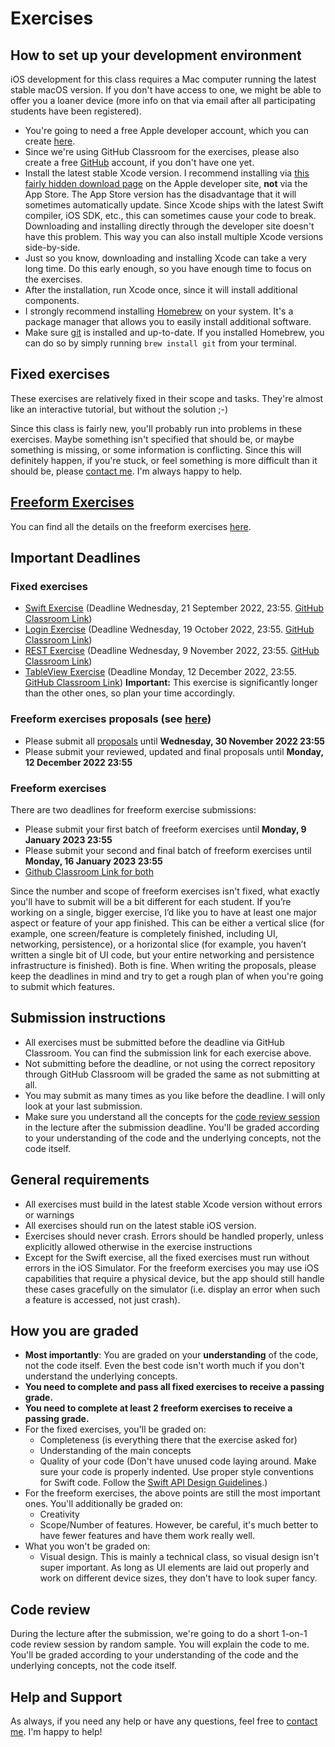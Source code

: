 # Exercises

## How to set up your development environment

iOS development for this class requires a Mac computer running the latest stable macOS version. If you don't have access to one, we might be able to offer you a loaner device (more info on that via email after all participating students have been registered).

- You're going to need a free Apple developer account, which you can create [here](https://developer.apple.com/account/).
- Since we're using GitHub Classroom for the exercises, please also create a free [GitHub](https://github.com) account, if you don't have one yet.
- Install the latest stable Xcode version. I recommend installing via [this fairly hidden download page](https://developer.apple.com/download/more/) on the Apple developer site, **not** via the App Store. The App Store version has the disadvantage that it will sometimes automatically update. Since Xcode ships with the latest Swift compiler, iOS SDK, etc., this can sometimes cause your code to break. Downloading and installing directly through the developer site doesn't have this problem. This way you can also install multiple Xcode versions side-by-side.
- Just so you know, downloading and installing Xcode can take a very long time. Do this early enough, so you have enough time to focus on the exercises.
- After the installation, run Xcode once, since it will install additional components.
- I strongly recommend installing [Homebrew](https://brew.sh/) on your system. It's a package manager that allows you to easily install additional software.
- Make sure [git](https://git-scm.com/) is installed and up-to-date. If you installed Homebrew, you can do so by simply running `brew install git` from your terminal.

## Fixed exercises

These exercises are relatively fixed in their scope and tasks. They're almost like an interactive tutorial, but without the solution ;-)

Since this class is fairly new, you'll probably run into problems in these exercises. Maybe something isn't specified that should be, or maybe something is missing, or some information is conflicting. Since this will definitely happen, if you're stuck, or feel something is more difficult than it should be, please [contact me](../README.md/#support-or-contact). I'm always happy to help.

## [Freeform Exercises](freeform)

You can find all the details on the freeform exercises [here](freeform).

## Important Deadlines

### Fixed exercises

- [Swift Exercise](swift-exercise) (Deadline Wednesday, 21 September 2022, 23:55. [GitHub Classroom Link](https://classroom.github.com/a/4S-1sefD))
- [Login Exercise](login-screen-exercise) (Deadline Wednesday, 19 October 2022, 23:55. [GitHub Classroom Link](https://classroom.github.com/a/PmWzOPls))
- [REST Exercise](rest-exercise) (Deadline Wednesday, 9 November 2022, 23:55. [GitHub Classroom Link](https://classroom.github.com/a/0y4ulFHw))
- [TableView Exercise](tableview-exercise) (Deadline Monday, 12 December 2022, 23:55. [GitHub Classroom Link](https://classroom.github.com/a/CFwRhnu0)) **Important:** This exercise is significantly longer than the other ones, so plan your time accordingly.

### Freeform exercises proposals (see [here](freeform#proposals))

- Please submit all [proposals](freeform#proposals) until **Wednesday, 30 November 2022 23:55**
- Please submit your reviewed, updated and final proposals until **Monday, 12 December 2022 23:55**

### Freeform exercises

There are two deadlines for freeform exercise submissions:

- Please submit your first batch of freeform exercises until **Monday, 9 January 2023 23:55**
- Please submit your second and final batch of freeform exercises until **Monday, 16 January 2023 23:55**
- [Github Classroom Link for both](https://classroom.github.com/a/Ix2LyzF3)

Since the number and scope of freeform exercises isn't fixed, what exactly you'll have to submit will be a bit different for each student. If you’re working on a single, bigger exercise, I’d like you to have at least one major aspect or feature of your app finished. This can be either a vertical slice (for example, one screen/feature is completely finished, including UI, networking, persistence), or a horizontal slice (for example, you haven’t written a single bit of UI code, but your entire networking and persistence infrastructure is finished). Both is fine. When writing the proposals, please keep the deadlines in mind and try to get a rough plan of when you're going to submit which features.

## Submission instructions

- All exercises must be submitted before the deadline via GitHub Classroom. You can find the submission link for each exercise above.
- Not submitting before the deadline, or not using the correct repository through GitHub Classroom will be graded the same as not submitting at all.
- You may submit as many times as you like before the deadline. I will only look at your last submission.
- Make sure you understand all the concepts for the [code review session](#code-review) in the lecture after the submission deadline. You'll be graded according to your understanding of the code and the underlying concepts, not the code itself.

## General requirements

- All exercises must build in the latest stable Xcode version without errors or warnings
- All exercises should run on the latest stable iOS version.
- Exercises should never crash. Errors should be handled properly, unless explicitly allowed otherwise in the exercise instructions
- Except for the Swift exercise, all the fixed exercises must run without errors in the iOS Simulator. For the freeform exercises you may use iOS capabilities that require a physical device, but the app should still handle these cases gracefully on the simulator (i.e. display an error when such a feature is accessed, not just crash).

## How you are graded

- **Most importantly**: You are graded on your **understanding** of the code, not the code itself. Even the best code isn't worth much if you don't understand the underlying concepts.
- **You need to complete and pass all fixed exercises to receive a passing grade.**
- **You need to complete at least 2 freeform exercises to receive a passing grade.**
- For the fixed exercises, you'll be graded on:
	- Completeness (is everything there that the exercise asked for)
	- Understanding of the main concepts
	- Quality of your code (Don't have unused code laying around. Make sure your code is properly indented. Use proper style conventions for Swift code. Follow the [Swift API Design Guidelines](https://swift.org/documentation/api-design-guidelines/).)
- For the freeform exercises, the above points are still the most important ones. You'll additionally be graded on:
	- Creativity
	- Scope/Number of features. However, be careful, it's much better to have fewer features and have them work really well.
- What you won't be graded on:
	- Visual design. This is mainly a technical class, so visual design isn't super important. As long as UI elements are laid out properly and work on different device sizes, they don't have to look super fancy.
	
## Code review

During the lecture after the submission, we're going to do a short 1-on-1 code review session by random sample. You will explain the code to me. You'll be graded according to your understanding of the code and the underlying concepts, not the code itself.

## Help and Support

As always, if you need any help or have any questions, feel free to [contact me](../README.md/#support-or-contact). I'm happy to help!
